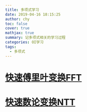 ```yaml
---
title: 多项式学习
date: 2019-04-16 18:15:25
author: chy
toc: false
cover: true
mathjax: true
summary: 记多项式相关的学习过程
categories: OI学习
tags: 
  - 多项式
---
```


# [快速傅里叶变换FFT](../../13/2/)

# [快速数论变换NTT](../4/)

